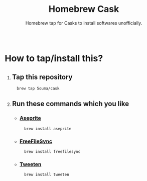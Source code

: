 <br>

<h1 align="center">Homebrew Cask</h1>
<p align="center">Homebrew tap for Casks to install softwares unofficially.</p>

<br><br>

# How to tap/install this?

1. ## Tap this repository

   ```shell
     brew tap 5ouma/cask
   ```

2. ## Run these commands which you like

   - ### [Aseprite](https://www.aseprite.org)

     ```shell
       brew install aseprite
     ```

   - ### [FreeFileSync](https://freefilesync.org)

     ```shell
       brew install freefilesync
     ```

   - ### [Tweeten](https://tweetenapp.com)

     ```shell
       brew install tweeten
     ```
